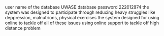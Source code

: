 user name of the database UWASE
database password 222012874
the system was designed to participate through reducing heavy struggles like 
deppression, malnutrions, physical exercises 
the system designed for using online to tackle off 
all of these issues using online support to tackle off 
high distance problem
